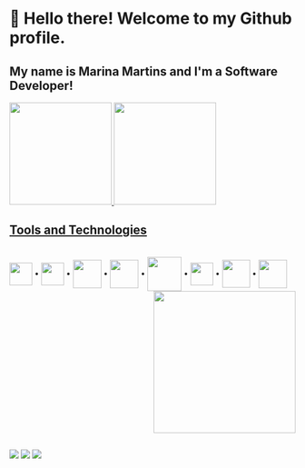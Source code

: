 # 👋 Hello there! Welcome to my Github profile.
## My name is Marina Martins and I'm a Software Developer!

<div>
<a href="https://github.com/MarinaMts">
<img loading="lazy" height="180em" src="https://github-readme-stats.vercel.app/api?username=MarinaMts&show_icons=true&theme=dark&include_all_commits=true&count_private=true"/>
<img loading="lazy" height="180em" src="https://github-readme-stats.vercel.app/api/top-langs/?username=MarinaMts&layout=compact&langs_count=7&theme=dark"/>
</div>

## Tools and Technologies
  
<div style="display: inline-block"><br>
<img align="center" loading="lazy" src="https://cdn.jsdelivr.net/gh/devicons/devicon/icons/git/git-original.svg" width="40" height="40"/> 
•
<img align="center" loading="lazy" src="https://cdn.jsdelivr.net/gh/devicons/devicon/icons/javascript/javascript-plain.svg" width="40" height="40"/> 
•
<img align="center" loading="lazy" src="https://cdn.jsdelivr.net/gh/devicons/devicon/icons/nodejs/nodejs-original.svg" width="50" height="50"/>
•
<img align="center" loading="lazy" src="https://cdn.jsdelivr.net/gh/devicons/devicon/icons/mysql/mysql-plain.svg" width="50" height="50"/>
•
<img align="center" loading="lazy" src="https://cdn.jsdelivr.net/gh/devicons/devicon/icons/java/java-original-wordmark.svg" width="60" height="60"/>
•   
<img align="center" loading="lazy" src="https://cdn.jsdelivr.net/gh/devicons/devicon/icons/figma/figma-original.svg" width="40" height="40" />
•
<img align="center" loading="lazy" src="https://cdn.jsdelivr.net/gh/devicons/devicon/icons/html5/html5-original.svg" width="49" height="49" />
•
<img align="center" loading="lazy" src="https://cdn.jsdelivr.net/gh/devicons/devicon/icons/css3/css3-original.svg" width="50" height="50" />

<img align="right" loading="lazy" width="250" src="https://github.com/MarinaMts/MarinaMts/assets/88353442/fb3ca513-ef65-4d04-b540-a647ee13cf28"/>


</div>

##

<div>
<a href="https://www.linkedin.com/in/marinalucasmartins/" target="_blank"><img loading="lazy" src="https://img.shields.io/badge/-LinkedIn-%230077B5?style=for-the-badge&logo=linkedin&logoColor=white" target="_blank"></a>
<a href = "mailto:marina.martinss_@outlook.com"><img loading="lazy" src="https://img.shields.io/badge/Microsoft_Outlook-0078D4?style=for-the-badge&logo=microsoft-outlook&logoColor=white" target="_blank"></a>
<a href="https://instagram.com/marina.martinss_/" target="_blank"><img loading="lazy" src="https://img.shields.io/badge/-Instagram-%23E4405F?style=for-the-badge&logo=instagram&logoColor=white" target="_blank"></a>
</div>
